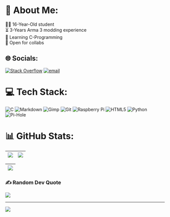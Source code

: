 # 💫 About Me:
🧑‍💻 16-Year-Old student<br>⏳ 3-Years Arma 3 modding experience<br>🌱 Learning C-Programming<br>🤝 Open for collabs 


## 🌐 Socials:
[![Stack Overflow](https://img.shields.io/badge/-Stackoverflow-FE7A16?logo=stack-overflow&logoColor=white)](https://stackoverflow.com/users/31767462) [![email](https://img.shields.io/badge/Email-D14836?logo=gmail&logoColor=white)](mailto:aarcticc@proton.me) 

# 💻 Tech Stack:
![C](https://img.shields.io/badge/c-%2300599C.svg?style=for-the-badge&logo=c&logoColor=white) ![Markdown](https://img.shields.io/badge/markdown-%23000000.svg?style=for-the-badge&logo=markdown&logoColor=white) ![Gimp](https://img.shields.io/badge/Gimp-657D8B?style=for-the-badge&logo=gimp&logoColor=FFFFFF) ![Git](https://img.shields.io/badge/git-%23F05033.svg?style=for-the-badge&logo=git&logoColor=white) ![Raspberry Pi](https://img.shields.io/badge/-Raspberry_Pi-C51A4A?style=for-the-badge&logo=Raspberry-Pi) ![HTML5](https://img.shields.io/badge/html5-%23E34F26.svg?style=for-the-badge&logo=html5&logoColor=white) ![Python](https://img.shields.io/badge/python-3670A0?style=for-the-badge&logo=python&logoColor=ffdd54) ![Pi-Hole](https://img.shields.io/badge/pihole-%2396060C.svg?style=for-the-badge&logo=pi-hole&logoColor=white)
# 📊 GitHub Stats:

| ![](https://github-readme-stats.vercel.app/api?username=aarcticc&theme=gruvbox&hide_border=true&include_all_commits=true&count_private=true) | ![](https://nirzak-streak-stats.vercel.app/?user=aarcticc&theme=gruvbox&hide_border=true) |
|:-:|:-:|

| ![](https://github-readme-stats.vercel.app/api/top-langs/?username=aarcticc&theme=gruvbox&hide_border=true&include_all_commits=true&count_private=true&layout=compact) |
|:-:|


### ✍️ Random Dev Quote
![](https://quotes-github-readme.vercel.app/api?type=vetical&theme=gruvbox)

---
[![](https://visitcount.itsvg.in/api?id=aarcticc&icon=1&color=8)](https://visitcount.itsvg.in)

<!-- Proudly created with GPRM ( https://gprm.itsvg.in ) -->
